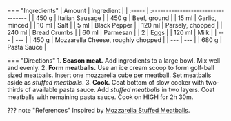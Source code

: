 === "Ingredients"
    | Amount | Ingredient                         |
    | :----- | :--------------------------------- |
    | 450 g  | Italian Sausage                    |
    | 450 g  | Beef, ground                       |
    | 15 ml  | Garlic, minced                     |
    | 10 ml  | Salt                               |
    | 5 ml   | Black Pepper                       |
    | 120 ml | Parsely, chopped                   |
    | 240 ml | Bread Crumbs                       |
    | 60 ml  | Parmesan                           |
    | 2      | Eggs                               |
    | 120 ml | Milk                               |
    | ---    | ---                                |
    | 450 g  | Mozzarella Cheese, roughly chopped |
    | ---    | ---                                |
    | 680 g  | Pasta Sauce                        |

=== "Directions"
    1. **Season meat.** Add ingredients to a large bowl. Mix well and evenly.
    2. **Form meatballs.** Use an ice cream scoop to form golf-ball sized meatballs. Insert one mozzarella cube per meatball. Set meatballs aside as *stuffed meatballs*.
    3. **Cook.** Coat bottom of slow cooker with two-thirds of available pasta sauce. Add *stuffed meatballs* in two layers. Coat meatballs with remaining pasta sauce. Cook on HIGH for 2h 30m.

??? note "References"
    Inspired by [Mozzarella Stuffed Meatballs](https://www.reddit.com/r/GifRecipes/comments/dfeca6/mozzarella_stuffed_meatballs/).
